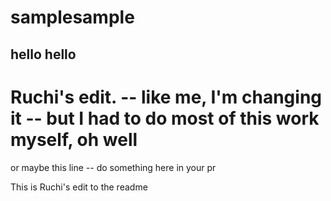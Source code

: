 # samplesample

## hello hello

# Ruchi's edit. -- like me, I'm changing it -- but I had to do most of this work myself, oh well


or maybe this line -- do something here in your pr

This is Ruchi's edit to the readme

